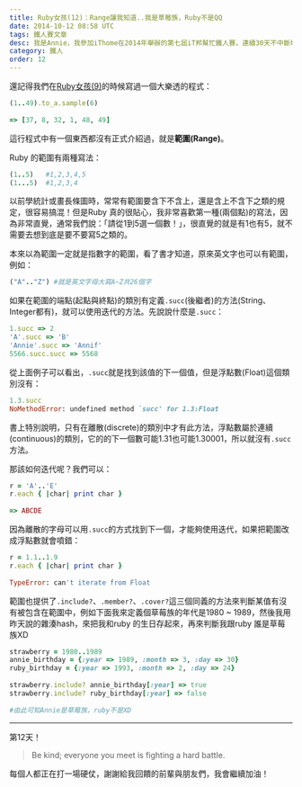 ```yaml
---
title: Ruby女孩(12)：Range讓我知道..我是草莓族，Ruby不是QQ
date: 2014-10-12 08:58 UTC
tags: 鐵人賽文章
desc: 我是Annie，我參加iThome在2014年舉辦的第七屆iT邦幫忙鐵人賽，連續30天不中斷地記錄自己學習Ruby的歷程，這一系列30篇文章，推薦給跟我一樣初學Ruby約半年的朋友參考。
category: 鐵人
order: 12
---
```


還記得我們在[Ruby女孩(9)](/ironman/2014-10-09-ruby-girl-9-ruby-array-life-example.html)的時候寫過一個大樂透的程式：

~~~ruby
(1..49).to_a.sample(6)  
  
=> [37, 8, 32, 1, 48, 49]  
~~~

這行程式中有一個東西都沒有正式介紹過，就是**範圍(Range)**。

Ruby 的範圍有兩種寫法：

~~~ruby
(1..5)   #1,2,3,4,5  
(1...5)  #1,2,3,4  
~~~

以前學統計或畫長條圖時，常常有範圍要含下不含上，還是含上不含下之類的規定，很容易搞混！但是Ruby 真的很貼心，我非常喜歡第一種(兩個點)的寫法，因為非常直覺，通常我們說：「請從1到5選一個數！」，很直覺的就是有1也有5，就不需要去想到底是要不要寫5之類的。

本來以為範圍一定就是指數字的範圍，看了書才知道，原來英文字也可以有範圍，例如：

~~~ruby
("A".."Z") #就是英文字母大寫A~Z共26個字  
~~~

如果在範圍的端點(起點與終點)的類別有定義`.succ`(後繼者)的方法(String、Integer都有)，就可以使用迭代的方法。先說說什麼是`.succ`：

~~~ruby
1.succ => 2  
'A'.succ => 'B'  
'Annie'.succ => 'Annif'  
5566.succ.succ => 5568  
~~~

從上面例子可以看出，`.succ`就是找到該值的下一個值，但是浮點數(Float)這個類別沒有：

~~~ruby
1.3.succ  
NoMethodError: undefined method `succ' for 1.3:Float  
~~~

書上特別說明，只有在離散(discrete)的類別中才有此方法，浮點數屬於連續(continuous)的類別，它的的下一個數可能1.31也可能1.30001，所以就沒有`.succ`方法。

那該如何迭代呢？我們可以：

~~~ruby
r = 'A'..'E'  
r.each { |char| print char }  
  
=> ABCDE  
~~~

因為離散的字母可以用`.succ`的方式找到下一個，才能夠使用迭代，如果把範圍改成浮點數就會噴錯：

~~~ruby
r = 1.1..1.9  
r.each { |char| print char }  
  
TypeError: can't iterate from Float  
~~~

範圍也提供了`.include?`、`.member?`、`.cover?`這三個同義的方法來判斷某值有沒有被包含在範圍中，例如下面我來定義個草莓族的年代是1980 ~ 1989，然後我用昨天說的雜湊hash，來把我和ruby 的生日存起來，再來判斷我跟ruby 誰是草莓族XD

~~~ruby
strawberry = 1980..1989  
annie_birthday = {:year => 1989, :month => 3, :day => 30}  
ruby_birthday = {:year => 1993, :month => 2, :day => 24}  
  
strawberry.include? annie_birthday[:year] => true  
strawberry.include? ruby_birthday[:year] => false  
  
#由此可知Annie是草莓族，ruby不是XD  
~~~

---

第12天！

> Be kind; everyone you meet is fighting a hard battle.

每個人都正在打一場硬仗，謝謝給我回饋的前輩與朋友們，我會繼續加油！
